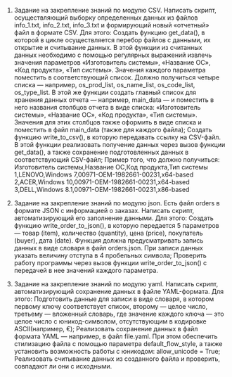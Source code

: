 1. Задание на закрепление знаний по модулю CSV. Написать скрипт,
осуществляющий выборку определенных данных из файлов info_1.txt, info_2.txt,
info_3.txt и формирующий новый «отчетный» файл в формате CSV.
Для этого:
Создать функцию get_data(), в которой в цикле осуществляется перебор файлов
с данными, их открытие и считывание данных. В этой функции из считанных данных
необходимо с помощью регулярных выражений извлечь значения параметров
«Изготовитель системы», «Название ОС», «Код продукта», «Тип системы».
Значения каждого параметра поместить в соответствующий список. Должно
получиться четыре списка — например, os_prod_list, os_name_list,
os_code_list, os_type_list. В этой же функции создать главный список
для хранения данных отчета — например, main_data — и поместить в него
названия столбцов отчета в виде списка: «Изготовитель системы»,
«Название ОС», «Код продукта», «Тип системы». Значения для этих
столбцов также оформить в виде списка и поместить в файл main_data
(также для каждого файла);
Создать функцию write_to_csv(), в которую передавать ссылку на CSV-файл.
В этой функции реализовать получение данных через вызов функции get_data(),
а также сохранение подготовленных данных в соответствующий CSV-файл;
Пример того, что должно получиться:
Изготовитель системы,Название ОС,Код продукта,Тип системы
1,LENOVO,Windows 7,00971-OEM-1982661-00231,x64-based
2,ACER,Windows 10,00971-OEM-1982661-00231,x64-based
3,DELL,Windows 8.1,00971-OEM-1982661-00231,x86-based

2. Задание на закрепление знаний по модулю json. Есть файл orders
в формате JSON с информацией о заказах. Написать скрипт, автоматизирующий
его заполнение данными.
Для этого:
Создать функцию write_order_to_json(), в которую передается
5 параметров — товар (item), количество (quantity), цена (price),
покупатель (buyer), дата (date). Функция должна предусматривать запись
данных в виде словаря в файл orders.json. При записи данных указать
величину отступа в 4 пробельных символа;
Проверить работу программы через вызов функции write_order_to_json()
с передачей в нее значений каждого параметра.

3. Задание на закрепление знаний по модулю yaml.
 Написать скрипт, автоматизирующий сохранение данных
 в файле YAML-формата.
Для этого:
Подготовить данные для записи в виде словаря, в котором
первому ключу соответствует список, второму — целое число,
третьему — вложенный словарь, где значение каждого ключа —
это целое число с юникод-символом, отсутствующим в кодировке
ASCII(например, €);
Реализовать сохранение данных в файл формата YAML — например,
в файл file.yaml. При этом обеспечить стилизацию файла с помощью
параметра default_flow_style, а также установить возможность работы
с юникодом: allow_unicode = True;
Реализовать считывание данных из созданного файла и проверить,
совпадают ли они с исходными.

